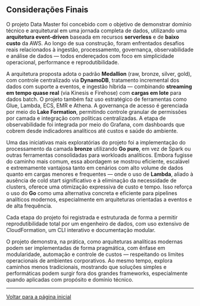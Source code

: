 ## Considerações Finais

O projeto Data Master foi concebido com o objetivo de demonstrar domínio técnico e arquitetural em uma jornada completa de dados, utilizando uma **arquitetura event-driven** baseada em recursos **serverless** e de **baixo custo** da AWS. Ao longo de sua construção, foram enfrentados desafios reais relacionados à ingestão, processamento, governança, observabilidade e análise de dados — todos endereçados com foco em simplicidade operacional, performance e reprodutibilidade.

A arquitetura proposta adota o padrão **Medallion** (raw, bronze, silver, gold), com controle centralizado via **DynamoDB**, tratamento incremental dos dados com suporte a eventos, e ingestão híbrida — combinando **streaming em tempo quase real** (via Kinesis e Firehose) com **cargas em lote** para dados batch. O projeto também faz uso estratégico de ferramentas como Glue, Lambda, ECS, EMR e Athena. A governança de acesso é gerenciada por meio do **Lake Formation**, permitindo controle granular de permissões por camada e integração com políticas centralizadas. A etapa de observabilidade foi integrada por meio do Grafana, com dashboards que cobrem desde indicadores analíticos até custos e saúde do ambiente.

Uma das iniciativas mais exploratórias do projeto foi a implementação do processamento da camada **bronze** utilizando **Go puro**, em vez de Spark ou outras ferramentas consolidadas para workloads analíticos. Embora fugisse do caminho mais comum, essa abordagem se mostrou eficiente, escalável e extremamente vantajosa tanto em cenários com alto volume de dados quanto em cargas menores e frequentes — onde o uso de **Lambda**, aliado à ausência de cold start significativo e à eliminação da necessidade de clusters, oferece uma otimização expressiva de custo e tempo. Isso reforça o uso do **Go** como uma alternativa concreta e eficiente para pipelines analíticos modernos, especialmente em arquiteturas orientadas a eventos e de alta frequência.

Cada etapa do projeto foi registrada e estruturada de forma a permitir reprodutibilidade total por um engenheiro de dados, com uso extensivo de CloudFormation, um CLI interativo e documentação modular.

O projeto demonstra, na prática, como arquiteturas analíticas modernas podem ser implementadas de forma pragmática, com ênfase em modularidade, automação e controle de custos — respeitando os limites operacionais de ambientes corporativos. Ao mesmo tempo, explora caminhos menos tradicionais, mostrando que soluções simples e performáticas podem surgir fora dos grandes frameworks, especialmente quando aplicadas com propósito e domínio técnico.

---

[Voltar para a página inicial](../README.md#documentação)
